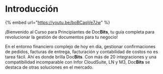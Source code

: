 # Introducción



{% embed url="https://youtu.be/boBCaqVe7Jw" %}

¡Bienvenido al Curso para Principiantes de Doc**Bits**, tu guía completa para revolucionar la gestión de documentos para tu negocio!

En el entorno financiero complejo de hoy en día, gestionar confirmaciones de pedidos, facturas de entrega, facturación y contabilidad de costos no es tarea fácil. Ahí es donde brilla Doc**Bits**. Con más de 20 integraciones y una compatibilidad incomparable con Infor CloudSuite, LN y M3, Doc**Bits** se destaca de otras soluciones en el mercado.
